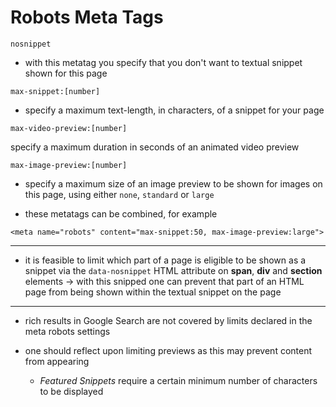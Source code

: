 # Robots Meta Tags

```
nosnippet
```

- with this metatag you specify that you don't want to textual snippet shown for this page

```
max-snippet:[number]
```

- specify a maximum text-length, in characters, of a snippet for your page

```
max-video-preview:[number]
```

specify a maximum duration in seconds of an animated video preview

```
max-image-preview:[number]
```

- specify a maximum size of an image preview to be shown for images on this page, using either `none`, `standard` or `large`

- these metatags can be combined, for example
```
<meta name="robots" content="max-snippet:50, max-image-preview:large">
```

***

- it is feasible to limit which part of a page is eligible to be shown as a snippet via the `data-nosnippet` HTML attribute on **span**, **div** and **section** elements
&rarr; with this snipped one can prevent that part of an HTML page from being shown within the textual snippet on the page

***

- rich results in Google Search are not covered by limits declared in the meta robots settings

- one should reflect upon limiting previews as this may prevent content from appearing

  - *Featured Snippets* require a certain minimum number of characters to be displayed
